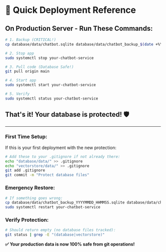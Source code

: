 # 🚀 Quick Deployment Reference

## **On Production Server - Run These Commands:**

```bash
# 1. Backup (CRITICAL!)
cp database/data/chatbot.sqlite database/data/chatbot_backup_$(date +%Y%m%d_%H%M%S).sqlite

# 2. Stop app
sudo systemctl stop your-chatbot-service

# 3. Pull code (Database Safe!)
git pull origin main

# 4. Start app
sudo systemctl start your-chatbot-service

# 5. Verify
sudo systemctl status your-chatbot-service
```

## **That's it! Your database is protected! 🛡️**

---

### **First Time Setup:**
If this is your first deployment with the new protection:
```bash
# Add these to your .gitignore if not already there:
echo "database/data/" >> .gitignore
echo "vectorstore/data/" >> .gitignore
git add .gitignore
git commit -m "Protect database files"
```

### **Emergency Restore:**
```bash
# If something goes wrong:
cp database/data/chatbot_backup_YYYYMMDD_HHMMSS.sqlite database/data/chatbot.sqlite
sudo systemctl restart your-chatbot-service
```

### **Verify Protection:**
```bash
# Should return empty (no database files tracked):
git status | grep -E "(database|vectorstore)"
```

**✅ Your production data is now 100% safe from git operations!**
